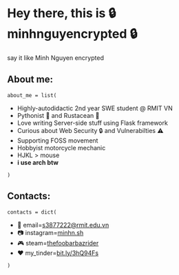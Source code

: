 # Hey there, this is 🔒 minhnguyencrypted 🔒
say it like Minh Nguyen encrypted

## About me:
`about_me = list(`

- Highly-autodidactic 2nd year SWE student @ RMIT VN
- Pythonist 🐍 and Rustacean 🦀
- Love writing Server-side stuff using Flask framework
- Curious about Web Security 🔒 and Vulnerabilties ⚠️
- Supporting FOSS movement
- Hobbyist motorcycle mechanic 
- HJKL > mouse
- **i use arch btw**
 
`)`

## Contacts:
`contacts = dict(`

- 📧 email=[s3877222@rmit.edu.vn](mailto:s3877222@rmit.edu.vn) 
- 📷 instagram=[minhn.sh](https://instagram.com/minhn.sh/)
- 🎮 steam=[thefoobarbazrider](https://steamcommunity.com/profiles/76561198360118104)
- ❤️ my_tinder=[bit.ly/3hQ94Fs](https://bit.ly/3hQ94Fs)

`)`
